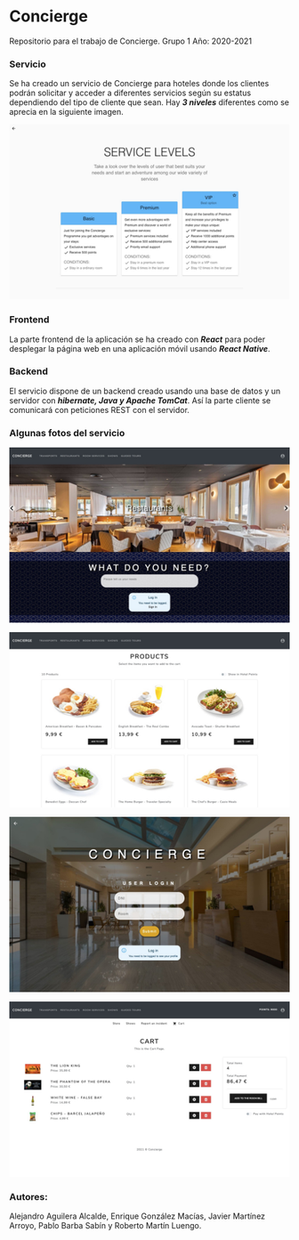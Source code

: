 # Concierge
Repositorio para el trabajo de Concierge. 
Grupo 1 
Año: 2020-2021

### Servicio
Se ha creado un servicio de Concierge para hoteles donde los clientes podrán solicitar y acceder a diferentes servicios según su estatus dependiendo del tipo de cliente que sean. Hay ***3 niveles*** diferentes como se aprecia en la siguiente imagen.

![App image3](fotos/fotoNiveles.jpeg)

### Frontend

La parte frontend de la aplicación se ha creado con ***React*** para poder desplegar la página web en una aplicación móvil usando ***React Native***.

### Backend

El servicio dispone de un backend creado usando una base de datos y un servidor con ***hibernate, Java y  Apache TomCat***. Así la parte cliente se comunicará con peticiones REST con el servidor. 

### Algunas fotos del servicio

![App image](fotos/foto1.jpeg)

![App image2](fotos/fotoComida.jpeg)

![App image4](fotos/foto2.jpeg)

![App image5](fotos/fotoCarrito.jpeg)

### Autores:

Alejandro Aguilera Alcalde,
Enrique González Macías,
Javier Martínez Arroyo,
Pablo Barba Sabín y
Roberto Martín Luengo.


